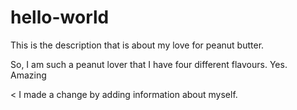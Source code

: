 # hello-world
This is the description that is about my love for peanut butter. 

So, I am such a peanut lover that I have four different flavours. Yes. Amazing

< I made a change by adding information about myself. 
